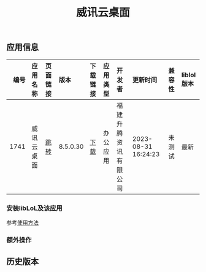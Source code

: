 ﻿---
id: 1741
title: 威讯云桌面
toc: true
weight: 1741
---

## 应用信息 
|   编号 | 应用名称   | 页面链接                                        | 版本       | 下载链接                                                                           | 应用类型   | 开发者        | 更新时间                | 兼容性   | liblol版本   |
|-----:|:-------|:--------------------------------------------|:---------|:-------------------------------------------------------------------------------|:-------|:-----------|:--------------------|:------|:-----------|
| 1741 | 威讯云桌面  | [跳转](http://app.loongapps.cn/#/detail/1741) | 8.5.0.30 | [下载]([下载](http://113.24.212.22:8090/upload/file/weixunclient-loongarch64.deb)) | 办公应用   | 福建升腾资讯有限公司 | 2023-08-31 16:24:23 | 未测试   | 最新         |
### 安装libLoL及该应用 
参考[使用方法](/docs/usage) 
### 额外操作 


## 历史版本 
 